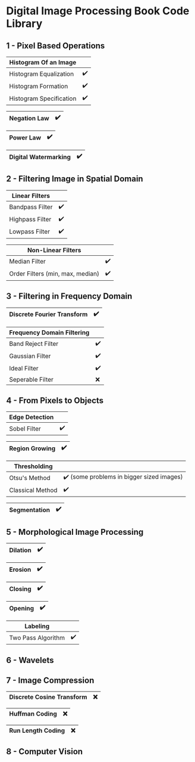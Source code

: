 # Digital Image Processing Book Code Library

## 1 - Pixel Based Operations
| Histogram Of an Image  |  |
| ------------- | ------------- |
| Histogram Equalization  | ✔️  |
| Histogram Formation  | ✔️  |
| Histogram Specification  | ✔️  |

| Negation Law  | ✔️ |
| ------------- | ------------- |

| Power Law  | ✔️ |
| ------------- | ------------- |

| Digital Watermarking  | ✔️ |
| ------------- | ------------- |


## 2 - Filtering Image in Spatial Domain

| Linear Filters  |  |
| ------------- | ------------- |
| Bandpass Filter  | ✔️  |
| Highpass Filter  | ✔️  |
| Lowpass Filter  | ✔️  |

| Non-Linear Filters  |  |
| ------------- | ------------- |
| Median Filter  | ✔️  |
| Order Filters (min, max, median) | ✔️  |


## 3 - Filtering in Frequency Domain	

| Discrete Fourier Transform  | ✔️ |
| ------------- | ------------- |

| Frequency Domain Filtering  |  |
| ------------- | ------------- |
| Band Reject Filter  | ✔️  |
| Gaussian Filter  | ✔️  |
| Ideal Filter  | ✔️  |
| Seperable Filter  | ❌  |


## 4 - From Pixels to Objects

| Edge Detection  |  |
| ------------- | ------------- |
| Sobel Filter  | ✔️ |

| Region Growing  | ✔️ |
| ------------- | ------------- |

| Thresholding  |  |
| ------------- | ------------- |
| Otsu's Method  | ✔️ (some problems in bigger sized images) |
| Classical Method  | ✔️ |

| Segmentation | ✔️ |
| ------------- | ------------- |


 ## 5 - Morphological Image Processing
 
| Dilation  | ✔️ |
| ------------- | ------------- |
 
| Erosion  | ✔️ |
| ------------- | ------------- |

| Closing  | ✔️|
| ------------- | ------------- |

| Opening  | ✔️ |
| ------------- | ------------- |

| Labeling  | |
| ------------- | ------------- |
| Two Pass Algorithm  | ✔️ |


## 6 - Wavelets

## 7 - Image Compression

| Discrete Cosine Transform  | ❌ |
| ------------- | ------------- |

| Huffman Coding  | ❌ |
| ------------- | ------------- |

| Run Length Coding  | ❌ |
| ------------- | ------------- |


## 8 - Computer Vision

